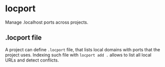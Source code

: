 # locport

Manage .localhost ports across projects.

## .locport file

A project can define `.locport` file, that lists local domains with ports that the project uses.
Indexing such file with `locport add .` allows to list all local URLs and detect conflicts.
